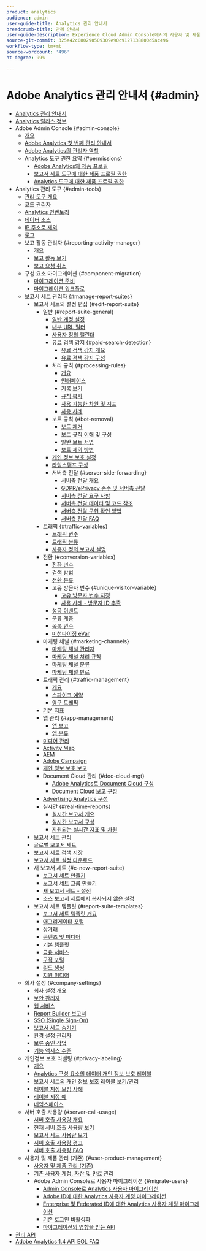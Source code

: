 ```yaml
---
product: analytics
audience: admin
user-guide-title: Analytics 관리 안내서
breadcrumb-title: 관리 안내서
user-guide-description: Experience Cloud Admin Console에서의 사용자 및 제품 관리, 보고서 세트 구성 등과 같은 Analytics 관리 작업에 대해 알아봅니다.
source-git-commit: 325a42c080290509309e90c9127138800d5ac496
workflow-type: tm+mt
source-wordcount: '496'
ht-degree: 99%

---
```



# Adobe Analytics 관리 안내서 {#admin}

+ [Analytics 관리 안내서](home.md)
+ [Analytics 릴리스 정보](https://experienceleague.adobe.com/ko/docs/analytics/release-notes/latest)
+ Adobe Admin Console {#admin-console}
   + [개요](admin-console/home.md)
   + [Adobe Analytics 첫 번째 관리 안내서](admin-console/first-admin-guide.md)
   + [Adobe Analytics의 관리자 역할](admin-console/admin-roles-in-analytics.md)
   + Analytics 도구 권한 요약 {#permissions}
      + [Adobe Analytics의 제품 프로필](admin-console/permissions/product-profile.md)
      + [보고서 세트 도구에 대한 제품 프로필 권한](admin-console/permissions/report-suite-tools.md)
      + [Analytics 도구에 대한 제품 프로필 권한](admin-console/permissions/analytics-tools.md)
+ Analytics 관리 도구 {#admin-tools}
   + [관리 도구 개요](tools/c-admin-tools.md)
   + [코드 관리자](tools/code-manager-admin.md)
   + [Analytics 인벤토리](tools/analytics-inventory.md)
   + [데이터 소스](tools/data-sources.md)
   + [IP 주소로 제외](tools/exclude-ip.md)
   + [로그](tools/logs.md)
   + 보고 활동 관리자 {#reporting-activity-manager}
      + [개요](tools/reporting-activity-manager/reporting-activity-overview.md)
      + [보고 활동 보기](tools//reporting-activity-manager/reporting-activity.md)
      + [보고 요청 취소](tools/reporting-activity-manager/reporting-activity-cancel-requests.md)
   + 구성 요소 마이그레이션 {#component-migration}
      + [마이그레이션 준비](tools/component-migration/prepare-component-migration.md)
      + [마이그레이션 워크플로](tools/component-migration/component-migration.md)
   + 보고서 세트 관리자 {#manage-report-suites}
      + 보고서 세트의 설정 편집 {#edit-report-suite}
         + 일반 {#report-suite-general}
            + [일반 계정 설정](tools/manage-rs/edit-settings/general/general-acct-settings-admin.md)
            + [내부 URL 필터](tools/manage-rs/edit-settings/general/internal-url-filter-admin.md)
            + [사용자 정의 캘린더](tools/manage-rs/edit-settings/general/custom-calendar.md)
            + 유료 검색 감지 {#paid-search-detection}
               + [유료 검색 감지 개요](tools/manage-rs/edit-settings/general/paid-search-detection/paid-search-detection.md)
               + [유료 검색 감지 구성](tools/manage-rs/edit-settings/general/paid-search-detection/t-paid-search-detection.md)
            + 처리 규칙 {#processing-rules}
               + [개요](tools/manage-rs/edit-settings/general/processing-rules/pr-overview.md)
               + [인터페이스](tools/manage-rs/edit-settings/general/processing-rules/pr-interface.md)
               + [기록 보기](tools/manage-rs/edit-settings/general/processing-rules/pr-view-history.md)
               + [규칙 복사](tools/manage-rs/edit-settings/general/processing-rules/pr-copy.md)
               + [사용 가능한 차원 및 지표](tools/manage-rs/edit-settings/general/processing-rules/pr-variables.md)
               + [사용 사례](tools/manage-rs/edit-settings/general/processing-rules/pr-use-cases.md)
            + 보트 규칙 {#bot-removal}
               + [보트 제거](tools/manage-rs/edit-settings/general/bot-removal/bot-removal.md)
               + [보트 규칙 이해 및 구성](tools/manage-rs/edit-settings/general/bot-removal/bot-rules.md)
               + [일반 보트 서명](tools/manage-rs/edit-settings/general/bot-removal/bot-signatures.md)
               + [보트 제외 방법](tools/manage-rs/edit-settings/general/bot-removal/bot-exclusion-methods.md)
            + [개인 정보 보호 설정](tools/manage-rs/edit-settings/general/privacy-settings.md)
            + [타임스탬프 구성](tools/manage-rs/edit-settings/general/timestamp-optional.md)
            + 서버측 전달 {#server-side-forwarding}
               + [서버측 전달 개요](tools/manage-rs/edit-settings/general/c-server-side-forwarding/ssf.md)
               + [GDPR/ePrivacy 준수 및 서버측 전달](tools/manage-rs/edit-settings/general/c-server-side-forwarding/ssf-gdpr.md)
               + [서버측 전달 요구 사항](tools/manage-rs/edit-settings/general/c-server-side-forwarding/ssf-requirements.md)
               + [서버측 전달 데이터 및 코드 참조](tools/manage-rs/edit-settings/general/c-server-side-forwarding/ssf-reference.md)
               + [서버측 전달 구현 확인 방법](tools/manage-rs/edit-settings/general/c-server-side-forwarding/ssf-verify.md)
               + [서버측 전달 FAQ](tools/manage-rs/edit-settings/general/c-server-side-forwarding/ssf-faq.md)
         + 트래픽 {#traffic-variables}
            + [트래픽 변수](tools/manage-rs/edit-settings/c-traffic-variables/traffic-var.md)
            + [트래픽 분류](tools/manage-rs/edit-settings/c-traffic-variables/traffic-classifications.md)
            + [사용자 정의 보고서 설명](tools/manage-rs/edit-settings/c-traffic-variables/custom-desc-admin.md)
         + 전환 {#conversion-variables}
            + [전환 변수](tools/manage-rs/edit-settings/conversion-var-admin/conversion-var-admin.md)
            + [검색 방법](tools/manage-rs/edit-settings/conversion-var-admin/finding-methods.md)
            + [전환 분류](tools/manage-rs/edit-settings/conversion-var-admin/conversion-classifications.md)
            + 고유 방문자 변수 {#unique-visitor-variable}
               + [고유 방문자 변수 지정](tools/manage-rs/edit-settings/conversion-var-admin/unique-visitor-variable-admin/t-unique-visitor-variable.md)
               + [사용 사례 - 방문자 ID 추출](tools/manage-rs/edit-settings/conversion-var-admin/unique-visitor-variable-admin/extract-visitorids-usecase.md)
            + [성공 이벤트](tools/manage-rs/edit-settings/conversion-var-admin/c-success-events/success-event.md)
            + [분류 계층](tools/manage-rs/edit-settings/conversion-var-admin/classification-hierarchies.md)
            + [목록 변수](tools/manage-rs/edit-settings/conversion-var-admin/list-var-admin.md)
            + [머천다이징 eVar](tools/manage-rs/edit-settings/conversion-var-admin/merchandising-evars.md)
         + 마케팅 채널 {#marketing-channels}
            + [마케팅 채널 관리자](tools/manage-rs/edit-settings/marketing-channels/c-channels.md)
            + [마케팅 채널 처리 규칙](tools/manage-rs/edit-settings/marketing-channels/c-rules.md)
            + [마케팅 채널 분류](tools/manage-rs/edit-settings/marketing-channels/classifications-mchannel.md)
            + [마케팅 채널 만료](tools/manage-rs/edit-settings/marketing-channels/visitor-engagement.md)
         + 트래픽 관리 {#traffic-management}
            + [개요](tools/manage-rs/edit-settings/c-traffic-management/traffic-management.md)
            + [스파이크 예약](tools/manage-rs/edit-settings/c-traffic-management/t-traffic-schedule-spike.md)
            + [영구 트래픽](tools/manage-rs/edit-settings/c-traffic-management/t-traffic-permanent.md)
         + [기본 지표](tools/manage-rs/edit-settings/default-metrics.md)
         + 앱 관리 {#app-management}
            + [앱 보고](tools/manage-rs/edit-settings/app-reporting.md)
            + [앱 분류](tools/manage-rs/edit-settings/app-classifications.md)
         + [미디어 관리](tools/manage-rs/edit-settings/media-management.md)
         + [Activity Map](tools/manage-rs/edit-settings/activity-map.md)
         + [AEM](tools/manage-rs/edit-settings/adobe-experience-manager.md)
         + [Adobe Campaign](tools/manage-rs/edit-settings/adobe-campaign.md)
         + [개인 정보 보호 보고](tools/manage-rs/edit-settings/privacy-reporting.md)
         + Document Cloud 관리 {#doc-cloud-mgt}
            + [Adobe Analytics로 Document Cloud 구성](tools/manage-rs/edit-settings/document-cloud-mgt.md)
            + [Document Cloud 보고 구성](tools/manage-rs/edit-settings/document-cloud-config.md)
         + [Advertising Analytics 구성](tools/manage-rs/edit-settings/advertising-analytics-config.md)
         + 실시간 {#real-time-reports}
            + [실시간 보고서 개요](tools/manage-rs/edit-settings/realtime/realtime.md)
            + [실시간 보고서 구성](tools/manage-rs/edit-settings/realtime/t-realtime-admin.md)
            + [지원되는 실시간 지표 및 차원](tools/manage-rs/edit-settings/realtime/realtime-metrics.md)
      + [보고서 세트 관리](tools/manage-rs/report-suites-admin.md)
      + [글로벌 보고서 세트](tools/manage-rs/rollup-report-suite.md)
      + [보고서 세트 검색 저장](tools/manage-rs/t-report-suite-saved-search.md)
      + [보고서 세트 설정 다운로드](tools/manage-rs/t-download-rs-settings.md)
      + 새 보고서 세트 {#c-new-report-suite}
         + [보고서 세트 만들기](tools/manage-rs/new-rs/t-create-a-report-suite.md)
         + [보고서 세트 그룹 만들기](tools/manage-rs/new-rs/t-create-rs-group.md)
         + [새 보고서 세트 - 설정](tools/manage-rs/new-rs/new-report-suite.md)
         + [소스 보고서 세트에서 복사되지 않은 설정](tools/manage-rs/new-rs/settings-not-copied-from-rs.md)
      + 보고서 세트 템플릿 {#report-suite-templates}
         + [보고서 세트 템플릿 개요](tools/manage-rs/rs-templates/report-suite-templates.md)
         + [애그리게이터 포털](tools/manage-rs/rs-templates/aggregator-portal.md)
         + [상거래](tools/manage-rs/rs-templates/commerce-admin.md)
         + [콘텐츠 및 미디어](tools/manage-rs/rs-templates/content-media.md)
         + [기본 템플릿](tools/manage-rs/rs-templates/default-rs-template.md)
         + [금융 서비스](tools/manage-rs/rs-templates/financial-services.md)
         + [구직 포털](tools/manage-rs/rs-templates/job-portal.md)
         + [리드 생성](tools/manage-rs/rs-templates/lead-generation.md)
         + [지원 미디어](tools/manage-rs/rs-templates/support-media.md)
   + 회사 설정 {#company-settings}
      + [회사 설정 개요](tools/company/c-company-settings.md)
      + [보안 관리자](tools/company/security-manager.md)
      + [웹 서비스](tools/company/web-services-admin.md)
      + [Report Builder 보고서](tools/company/report-builder-reports-admin.md)
      + [SSO (Single Sign-On)](tools/company/single-signon-admin.md)
      + [보고서 세트 숨기기](tools/company/c-hide-report-suites.md)
      + [환경 설정 관리자](tools/company/preferences-manager.md)
      + [보류 중인 작업](tools/company/pending-actions-admin.md)
      + [기능 액세스 수준](tools/company/feature-access-levels.md)
   + 개인정보 보호 라벨링 {#privacy-labeling}
      + [개요](tools/privacy-labeling/labeling-overview.md)
      + [Analytics 구성 요소의 데이터 개인 정보 보호 레이블](tools/privacy-labeling/labels.md)
      + [보고서 세트의 개인 정보 보호 레이블 보기/관리](tools/privacy-labeling/view-settings.md)
      + [레이블 지정 모범 사례](tools/privacy-labeling/best-practices.md)
      + [레이블 지정 예](tools/privacy-labeling/examples.md)
      + [네임스페이스](tools/privacy-labeling/namespaces.md)
   + 서버 호출 사용량 {#server-call-usage}
      + [서버 호출 사용량 개요](tools/server-call-usage/overage-overview.md)
      + [현재 서버 호출 사용량 보기](tools/server-call-usage/server-call-usage-dashboard.md)
      + [보고서 세트 사용량 보기](tools/server-call-usage/report-suite-usage.md)
      + [서버 호출 사용량 경고](tools/server-call-usage/scu-alerts.md)
      + [서버 호출 사용량 FAQ](tools/server-call-usage/overage-faq.md)
   + 사용자 및 제품 관리 (기존) {#user-product-management}
      + [사용자 및 제품 관리 (기존)](tools/user-management/user-management.md)
      + [기존 사용자 계정, 자산 및 만료 관리](tools/user-management/users-assets.md)
      + Adobe Admin Console로 사용자 마이그레이션 {#migrate-users}
         + [Admin Console로 Analytics 사용자 마이그레이션](tools/user-management/user-migration/c-migration-tool.md)
         + [Adobe ID에 대한 Analytics 사용자 계정 마이그레이션](tools/user-management/user-migration/t-migrate-users.md)
         + [Enterprise 및 Federated ID에 대한 Analytics 사용자 계정 마이그레이션](tools/user-management/user-migration/migrate-enterprise.md)
         + [기존 로그인 비활성화](tools/user-management/user-migration/t-disable-legacy-login.md)
         + [마이그레이션의 영향을 받는 API](tools/user-management/user-migration/developer.md)
+ [관리 API](c-admin-api/c-admin-api.md)
+ [Adobe Analytics 1.4 API EOL FAQ](c-admin-api/c-admin-14-api-eol.md)

